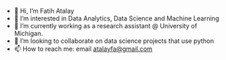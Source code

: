 - 👋 Hi, I’m Fatih Atalay
- 👀 I’m interested in Data Analytics, Data Science and Machine Learning
- 🌱 I’m currently working as a research assistant @ University of Michigan. 
- 💞️ I’m looking to collaborate on data science projects that use python
- 📫 How to reach me: email atalayfa@gmail.com

<!---
atalayf/atalayf is a ✨ special ✨ repository because its `README.md` (this file) appears on your GitHub profile.
You can click the Preview link to take a look at your changes.
--->
